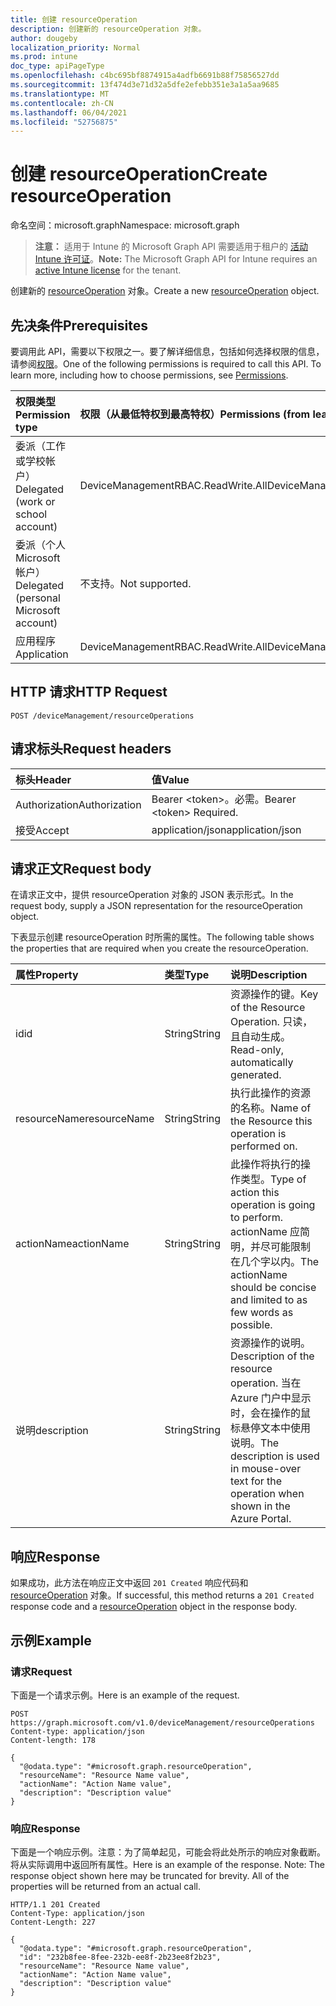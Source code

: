 ```yaml
---
title: 创建 resourceOperation
description: 创建新的 resourceOperation 对象。
author: dougeby
localization_priority: Normal
ms.prod: intune
doc_type: apiPageType
ms.openlocfilehash: c4bc695bf8874915a4adfb6691b88f75856527dd
ms.sourcegitcommit: 13f474d3e71d32a5dfe2efebb351e3a1a5aa9685
ms.translationtype: MT
ms.contentlocale: zh-CN
ms.lasthandoff: 06/04/2021
ms.locfileid: "52756875"
---
```

# <a name="create-resourceoperation"></a><span data-ttu-id="358c1-103">创建 resourceOperation</span><span class="sxs-lookup"><span data-stu-id="358c1-103">Create resourceOperation</span></span>

<span data-ttu-id="358c1-104">命名空间：microsoft.graph</span><span class="sxs-lookup"><span data-stu-id="358c1-104">Namespace: microsoft.graph</span></span>

> <span data-ttu-id="358c1-105">**注意：** 适用于 Intune 的 Microsoft Graph API 需要适用于租户的 [活动 Intune 许可证](https://go.microsoft.com/fwlink/?linkid=839381)。</span><span class="sxs-lookup"><span data-stu-id="358c1-105">**Note:** The Microsoft Graph API for Intune requires an [active Intune license](https://go.microsoft.com/fwlink/?linkid=839381) for the tenant.</span></span>

<span data-ttu-id="358c1-106">创建新的 [resourceOperation](../resources/intune-rbac-resourceoperation.md) 对象。</span><span class="sxs-lookup"><span data-stu-id="358c1-106">Create a new [resourceOperation](../resources/intune-rbac-resourceoperation.md) object.</span></span>

## <a name="prerequisites"></a><span data-ttu-id="358c1-107">先决条件</span><span class="sxs-lookup"><span data-stu-id="358c1-107">Prerequisites</span></span>
<span data-ttu-id="358c1-p101">要调用此 API，需要以下权限之一。要了解详细信息，包括如何选择权限的信息，请参阅[权限](/graph/permissions-reference)。</span><span class="sxs-lookup"><span data-stu-id="358c1-p101">One of the following permissions is required to call this API. To learn more, including how to choose permissions, see [Permissions](/graph/permissions-reference).</span></span>

|<span data-ttu-id="358c1-110">权限类型</span><span class="sxs-lookup"><span data-stu-id="358c1-110">Permission type</span></span>|<span data-ttu-id="358c1-111">权限（从最低特权到最高特权）</span><span class="sxs-lookup"><span data-stu-id="358c1-111">Permissions (from least to most privileged)</span></span>|
|:---|:---|
|<span data-ttu-id="358c1-112">委派（工作或学校帐户）</span><span class="sxs-lookup"><span data-stu-id="358c1-112">Delegated (work or school account)</span></span>|<span data-ttu-id="358c1-113">DeviceManagementRBAC.ReadWrite.All</span><span class="sxs-lookup"><span data-stu-id="358c1-113">DeviceManagementRBAC.ReadWrite.All</span></span>|
|<span data-ttu-id="358c1-114">委派（个人 Microsoft 帐户）</span><span class="sxs-lookup"><span data-stu-id="358c1-114">Delegated (personal Microsoft account)</span></span>|<span data-ttu-id="358c1-115">不支持。</span><span class="sxs-lookup"><span data-stu-id="358c1-115">Not supported.</span></span>|
|<span data-ttu-id="358c1-116">应用程序</span><span class="sxs-lookup"><span data-stu-id="358c1-116">Application</span></span>|<span data-ttu-id="358c1-117">DeviceManagementRBAC.ReadWrite.All</span><span class="sxs-lookup"><span data-stu-id="358c1-117">DeviceManagementRBAC.ReadWrite.All</span></span>|

## <a name="http-request"></a><span data-ttu-id="358c1-118">HTTP 请求</span><span class="sxs-lookup"><span data-stu-id="358c1-118">HTTP Request</span></span>
<!-- {
  "blockType": "ignored"
}
-->
``` http
POST /deviceManagement/resourceOperations
```

## <a name="request-headers"></a><span data-ttu-id="358c1-119">请求标头</span><span class="sxs-lookup"><span data-stu-id="358c1-119">Request headers</span></span>
|<span data-ttu-id="358c1-120">标头</span><span class="sxs-lookup"><span data-stu-id="358c1-120">Header</span></span>|<span data-ttu-id="358c1-121">值</span><span class="sxs-lookup"><span data-stu-id="358c1-121">Value</span></span>|
|:---|:---|
|<span data-ttu-id="358c1-122">Authorization</span><span class="sxs-lookup"><span data-stu-id="358c1-122">Authorization</span></span>|<span data-ttu-id="358c1-123">Bearer &lt;token&gt;。必需。</span><span class="sxs-lookup"><span data-stu-id="358c1-123">Bearer &lt;token&gt; Required.</span></span>|
|<span data-ttu-id="358c1-124">接受</span><span class="sxs-lookup"><span data-stu-id="358c1-124">Accept</span></span>|<span data-ttu-id="358c1-125">application/json</span><span class="sxs-lookup"><span data-stu-id="358c1-125">application/json</span></span>|

## <a name="request-body"></a><span data-ttu-id="358c1-126">请求正文</span><span class="sxs-lookup"><span data-stu-id="358c1-126">Request body</span></span>
<span data-ttu-id="358c1-127">在请求正文中，提供 resourceOperation 对象的 JSON 表示形式。</span><span class="sxs-lookup"><span data-stu-id="358c1-127">In the request body, supply a JSON representation for the resourceOperation object.</span></span>

<span data-ttu-id="358c1-128">下表显示创建 resourceOperation 时所需的属性。</span><span class="sxs-lookup"><span data-stu-id="358c1-128">The following table shows the properties that are required when you create the resourceOperation.</span></span>

|<span data-ttu-id="358c1-129">属性</span><span class="sxs-lookup"><span data-stu-id="358c1-129">Property</span></span>|<span data-ttu-id="358c1-130">类型</span><span class="sxs-lookup"><span data-stu-id="358c1-130">Type</span></span>|<span data-ttu-id="358c1-131">说明</span><span class="sxs-lookup"><span data-stu-id="358c1-131">Description</span></span>|
|:---|:---|:---|
|<span data-ttu-id="358c1-132">id</span><span class="sxs-lookup"><span data-stu-id="358c1-132">id</span></span>|<span data-ttu-id="358c1-133">String</span><span class="sxs-lookup"><span data-stu-id="358c1-133">String</span></span>|<span data-ttu-id="358c1-134">资源操作的键。</span><span class="sxs-lookup"><span data-stu-id="358c1-134">Key of the Resource Operation.</span></span> <span data-ttu-id="358c1-135">只读，且自动生成。</span><span class="sxs-lookup"><span data-stu-id="358c1-135">Read-only, automatically generated.</span></span>|
|<span data-ttu-id="358c1-136">resourceName</span><span class="sxs-lookup"><span data-stu-id="358c1-136">resourceName</span></span>|<span data-ttu-id="358c1-137">String</span><span class="sxs-lookup"><span data-stu-id="358c1-137">String</span></span>|<span data-ttu-id="358c1-138">执行此操作的资源的名称。</span><span class="sxs-lookup"><span data-stu-id="358c1-138">Name of the Resource this operation is performed on.</span></span>|
|<span data-ttu-id="358c1-139">actionName</span><span class="sxs-lookup"><span data-stu-id="358c1-139">actionName</span></span>|<span data-ttu-id="358c1-140">String</span><span class="sxs-lookup"><span data-stu-id="358c1-140">String</span></span>|<span data-ttu-id="358c1-141">此操作将执行的操作类型。</span><span class="sxs-lookup"><span data-stu-id="358c1-141">Type of action this operation is going to perform.</span></span> <span data-ttu-id="358c1-142">actionName 应简明，并尽可能限制在几个字以内。</span><span class="sxs-lookup"><span data-stu-id="358c1-142">The actionName should be concise and limited to as few words as possible.</span></span>|
|<span data-ttu-id="358c1-143">说明</span><span class="sxs-lookup"><span data-stu-id="358c1-143">description</span></span>|<span data-ttu-id="358c1-144">String</span><span class="sxs-lookup"><span data-stu-id="358c1-144">String</span></span>|<span data-ttu-id="358c1-145">资源操作的说明。</span><span class="sxs-lookup"><span data-stu-id="358c1-145">Description of the resource operation.</span></span> <span data-ttu-id="358c1-146">当在 Azure 门户中显示时，会在操作的鼠标悬停文本中使用说明。</span><span class="sxs-lookup"><span data-stu-id="358c1-146">The description is used in mouse-over text for the operation when shown in the Azure Portal.</span></span>|



## <a name="response"></a><span data-ttu-id="358c1-147">响应</span><span class="sxs-lookup"><span data-stu-id="358c1-147">Response</span></span>
<span data-ttu-id="358c1-148">如果成功，此方法在响应正文中返回 `201 Created` 响应代码和 [resourceOperation](../resources/intune-rbac-resourceoperation.md) 对象。</span><span class="sxs-lookup"><span data-stu-id="358c1-148">If successful, this method returns a `201 Created` response code and a [resourceOperation](../resources/intune-rbac-resourceoperation.md) object in the response body.</span></span>

## <a name="example"></a><span data-ttu-id="358c1-149">示例</span><span class="sxs-lookup"><span data-stu-id="358c1-149">Example</span></span>

### <a name="request"></a><span data-ttu-id="358c1-150">请求</span><span class="sxs-lookup"><span data-stu-id="358c1-150">Request</span></span>
<span data-ttu-id="358c1-151">下面是一个请求示例。</span><span class="sxs-lookup"><span data-stu-id="358c1-151">Here is an example of the request.</span></span>
``` http
POST https://graph.microsoft.com/v1.0/deviceManagement/resourceOperations
Content-type: application/json
Content-length: 178

{
  "@odata.type": "#microsoft.graph.resourceOperation",
  "resourceName": "Resource Name value",
  "actionName": "Action Name value",
  "description": "Description value"
}
```

### <a name="response"></a><span data-ttu-id="358c1-152">响应</span><span class="sxs-lookup"><span data-stu-id="358c1-152">Response</span></span>
<span data-ttu-id="358c1-p105">下面是一个响应示例。注意：为了简单起见，可能会将此处所示的响应对象截断。将从实际调用中返回所有属性。</span><span class="sxs-lookup"><span data-stu-id="358c1-p105">Here is an example of the response. Note: The response object shown here may be truncated for brevity. All of the properties will be returned from an actual call.</span></span>
``` http
HTTP/1.1 201 Created
Content-Type: application/json
Content-Length: 227

{
  "@odata.type": "#microsoft.graph.resourceOperation",
  "id": "232b8fee-8fee-232b-ee8f-2b23ee8f2b23",
  "resourceName": "Resource Name value",
  "actionName": "Action Name value",
  "description": "Description value"
}
```




